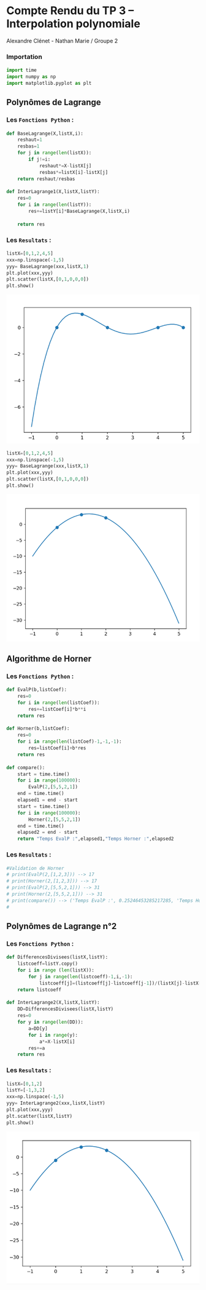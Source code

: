 #  Compte Rendu du TP 3 – Interpolation polynomiale

 Alexandre Clénet - Nathan Marie / Groupe 2

### Importation
```py
import time
import numpy as np
import matplotlib.pyplot as plt
```
## Polynômes de Lagrange
### Les `Fonctions Python` :
```py
def BaseLagrange(X,listX,i):
    reshaut=1
    resbas=1
    for j in range(len(listX)):
        if j!=i:
            reshaut*=X-listX[j]
            resbas*=listX[i]-listX[j]
    return reshaut/resbas

def InterLagrange1(X,listX,listY):
    res=0
    for i in range(len(listY)):
        res+=listY[i]*BaseLagrange(X,listX,i)

    return res
```
### Les `Resultats` :
```py
listX=[0,1,2,4,5]
xxx=np.linspace(-1,5)
yyy= BaseLagrange(xxx,listX,1)
plt.plot(xxx,yyy)
plt.scatter(listX,[0,1,0,0,0])
plt.show()
```
![](bl.png)
```py
listX=[0,1,2,4,5]
xxx=np.linspace(-1,5)
yyy= BaseLagrange(xxx,listX,1)
plt.plot(xxx,yyy)
plt.scatter(listX,[0,1,0,0,0])
plt.show()
```
![](il.png)

## Algorithme de Horner
### Les `Fonctions Python` :
```py
def EvalP(b,listCoef):
    res=0
    for i in range(len(listCoef)):
        res+=listCoef[i]*b**i
    return res

def Horner(b,listCoef):
    res=0
    for i in range(len(listCoef)-1,-1,-1):
        res=listCoef[i]+b*res
    return res

def compare():
    start = time.time()
    for i in range(100000):
        EvalP(2,[5,5,2,1])
    end = time.time()
    elapsed1 = end - start
    start = time.time()
    for i in range(100000):
        Horner(2,[5,5,2,1])
    end = time.time()
    elapsed2 = end - start
    return "Temps EvalP :",elapsed1,"Temps Horner :",elapsed2
```
### Les `Resultats` :
```py
#Validation de Horner
# print(EvalP(2,[1,2,3])) --> 17
# print(Horner(2,[1,2,3])) --> 17
# print(EvalP(2,[5,5,2,1])) --> 31
# print(Horner(2,[5,5,2,1])) --> 31
# print(compare()) --> ('Temps EvalP :', 0.25246453285217285, 'Temps Horner :', 0.2098073959350586)
# 
```
## Polynômes de Lagrange n°2
### Les `Fonctions Python` :
```py
def DifferencesDivisees(listX,listY):
    listcoeff=listY.copy()
    for i in range (len(listX)):
        for j in range(len(listcoeff)-1,i,-1):
            listcoeff[j]=(listcoeff[j]-listcoeff[j-1])/(listX[j]-listX[j-i-1])
    return listcoeff

def InterLagrange2(X,listX,listY):
    DD=DifferencesDivisees(listX,listY)
    res=0
    for y in range(len(DD)):
        a=DD[y]
        for i in range(y):
            a*=X-listX[i]
        res+=a
    return res
```
### Les `Resultats` :
```py
listX=[0,1,2]
listY=[-1,3,2]
xxx=np.linspace(-1,5)
yyy= InterLagrange2(xxx,listX,listY)
plt.plot(xxx,yyy)
plt.scatter(listX,listY)
plt.show()
```
![](il2.png)
